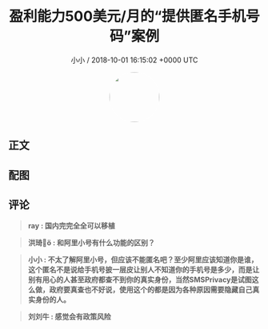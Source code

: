 <h1 align="center">盈利能力500美元/月的“提供匿名手机号码”案例</h1>
<p align="center">
    <a>小小 / 2018-10-01 16:15:02 &#43;0000 UTC</a>
</p>

<div align="center">
    <img src="https://images.zsxq.com/FqJETMd11eiK85RFbTPRtoG5QYxK?e=1590940799&amp;token=kIxbL07-8jAj8w1n4s9zv64FuZZNEATmlU_Vm6zD:H6UajWFKcHQPgpL_rSpAkKn0ado=" width="100" height="100" style="border:1px solid;border-radius:50%; color:#ffffff"/>
</div>

## 正文

<div>

</div>

## 配图
<div class="image" align="center">

</div>

## 评论

<div align="left">
<div>

<blockquote >
<span> <strong>ray : 国内完完全全可以移植 </strong></span>
</blockquote>

<blockquote >
<span> <strong>洪琦🚩 : 和阿里小号有什么功能的区别？ </strong></span>
</blockquote>

<blockquote >
<span> <strong>小小 : 不太了解阿里小号，但应该不能匿名吧？至少阿里应该知道你是谁，这个匿名不是说给手机号披一层皮让别人不知道你的手机号是多少，而是让别有用心的人甚至政府都查不到你的真实身份，当然SMSPrivacy是试图这么做，政府要真查也不好说，使用这个的都是因为各种原因需要隐藏自己真实身份的人。 </strong></span>
</blockquote>

<blockquote >
<span> <strong>刘刘牛 : 感觉会有政策风险 </strong></span>
</blockquote>

</div>
</div>